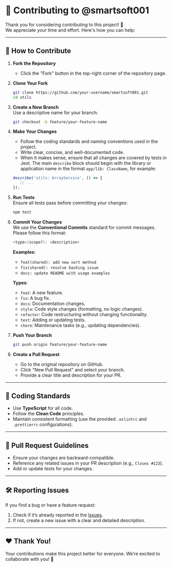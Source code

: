 # 🤝 Contributing to @smartsoft001

Thank you for considering contributing to this project! 🎉  
We appreciate your time and effort. Here's how you can help:

---

## 🚀 How to Contribute

1. **Fork the Repository**  
   - Click the "Fork" button in the top-right corner of the repository page.

2. **Clone Your Fork**  
   ```bash
   git clone https://github.com/your-username/smartsoft001.git
   cd utils
   ```

3. **Create a New Branch**  
   Use a descriptive name for your branch:
   ```bash
   git checkout -b feature/your-feature-name
   ```

4. **Make Your Changes**
    - Follow the coding standards and naming conventions used in the project.
    - Write clear, concise, and well-documented code.
    - When it makes sense, ensure that all changes are covered by tests in Jest. The main `describe` block should begin with the library or application name in the format `app/lib: ClassName`, for example:
   ```javascript
   describe('utils: ArrayService', () => {
      // ...
   });
   ```

5. **Run Tests**  
   Ensure all tests pass before committing your changes:
   ```bash
   npm test
   ```

6. **Commit Your Changes**  
   We use the **Conventional Commits** standard for commit messages. Please follow this format:
   ```bash
   <type>(scope?): <description>
   ```

   **Examples**:
    - `feat(shared): add new sort method`
    - `fix(shared): resolve hashing issue`
    - `docs: update README with usage examples`

   **Types**:
    - `feat`: A new feature.
    - `fix`: A bug fix.
    - `docs`: Documentation changes.
    - `style`: Code style changes (formatting, no logic changes).
    - `refactor`: Code restructuring without changing functionality.
    - `test`: Adding or updating tests.
    - `chore`: Maintenance tasks (e.g., updating dependencies).

7. **Push Your Branch**
   ```bash
   git push origin feature/your-feature-name
   ```

8. **Create a Pull Request**
    - Go to the original repository on GitHub.
    - Click "New Pull Request" and select your branch.
    - Provide a clear title and description for your PR.

---

## 🧪 Coding Standards

- Use **TypeScript** for all code.
- Follow the **Clean Code** principles.
- Maintain consistent formatting (use the provided `.eslintrc` and `.prettierrc` configurations).

---

## 📜 Pull Request Guidelines

- Ensure your changes are backward-compatible.
- Reference any related issues in your PR description (e.g., `Closes #123`).
- Add or update tests for your changes.

---

## 🛠️ Reporting Issues

If you find a bug or have a feature request:
1. Check if it’s already reported in the [Issues](https://github.com/smartsoft001/utils/issues).
2. If not, create a new issue with a clear and detailed description.

---

## ❤️ Thank You!

Your contributions make this project better for everyone. We’re excited to collaborate with you! 🚀

